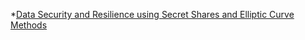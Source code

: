 *[Data Security and Resilience using Secret Shares and Elliptic Curve Methods](https://medium.com/asecuritysite-when-bob-met-alice/data-security-and-resilience-using-secret-shares-and-elliptic-curve-methods-6c6ce6976a5c)
